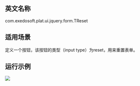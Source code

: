 ## 英文名称 ##

com.exedosoft.plat.ui.jquery.form.TReset

## 适用场景 ##

定义一个按钮，该按钮的类型（input type）为reset，用来重置表单。

## 运行示例 ##

<img src='http://eeplat.googlecode.com/files/T_Reset.png' />